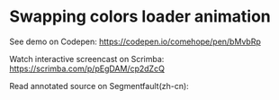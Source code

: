 # Swapping colors loader animation

See demo on Codepen: https://codepen.io/comehope/pen/bMvbRp

Watch interactive screencast on Scrimba: https://scrimba.com/p/pEgDAM/cp2dZcQ

Read annotated source on Segmentfault(zh-cn): 
